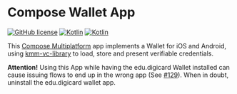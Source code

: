 # Compose Wallet App
[![GitHub license](https://img.shields.io/badge/license-Apache%20License%202.0-brightgreen.svg?style=flat)](http://www.apache.org/licenses/LICENSE-2.0)
[![Kotlin](https://img.shields.io/badge/kotlin-multiplatform--mobile-orange.svg?logo=kotlin)](http://kotlinlang.org)
[![Kotlin](https://img.shields.io/badge/kotlin-2.0.20-blue.svg?logo=kotlin)](http://kotlinlang.org)

This [Compose Multiplatform](https://www.jetbrains.com/lp/compose-multiplatform/) app implements a Wallet for iOS and Android, using [kmm-vc-library](https://github.com/a-sit-plus/kmm-vc-library) to load, store and present verifiable credentials.

**Attention!** Using this App while having the edu.digicard Wallet installed can cause issuing flows to end up in the wrong app (See [#129](https://github.com/a-sit-plus/compose-wallet-app/issues/129)). When in doubt, uninstall the edu.digicard wallet app.
